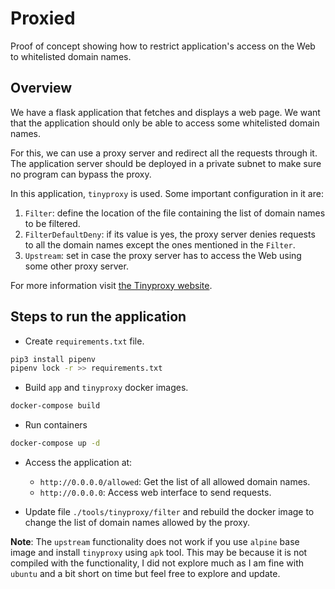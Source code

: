 # Proxied
Proof of concept showing how to restrict application's access on the Web to whitelisted domain names.

## Overview

We have a flask application that fetches and displays a web page. We want that the application should only be able to access some whitelisted domain names.

For this, we can use a proxy server and redirect all the requests through it. The application server should be deployed in a private subnet to make sure no program can bypass the proxy.

In this application, `tinyproxy` is used. Some important configuration in it are:
1. `Filter`: define the location of the file containing the list of domain names to be filtered.
2. `FilterDefaultDeny`: if its value is yes, the proxy server denies requests to all the domain names except the ones mentioned in the `Filter`.
3. `Upstream`: set in case the proxy server has to access the Web using some other proxy server.

For more information visit [the Tinyproxy website](https://tinyproxy.github.io/).

## Steps to run the application

* Create `requirements.txt` file.

```bash
pip3 install pipenv
pipenv lock -r >> requirements.txt
```
 
* Build `app` and `tinyproxy` docker images.
```bash
docker-compose build
```

* Run containers
```bash
docker-compose up -d
```

* Access the application at:
    * `http://0.0.0.0/allowed`:
        Get the list of all allowed domain names.
    * `http://0.0.0.0`:
        Access web interface to send requests.

* Update file `./tools/tinyproxy/filter` and rebuild the docker image to change the list of domain names allowed by the proxy.

**Note**: The `upstream` functionality does not work if you use `alpine` base image and install `tinyproxy` using `apk` tool. This may be because it is not compiled with the functionality, I did not explore much as I am fine with `ubuntu` and a bit short on time but feel free to explore and update.
